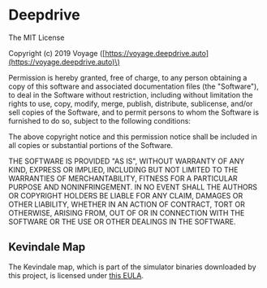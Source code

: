 # Deepdrive

The MIT License

Copyright \(c\) 2019 Voyage \([https://voyage.deepdrive.auto](https://voyage.deepdrive.auto)\)

Permission is hereby granted, free of charge, to any person obtaining a copy of this software and associated documentation files \(the "Software"\), to deal in the Software without restriction, including without limitation the rights to use, copy, modify, merge, publish, distribute, sublicense, and/or sell copies of the Software, and to permit persons to whom the Software is furnished to do so, subject to the following conditions:

The above copyright notice and this permission notice shall be included in all copies or substantial portions of the Software.

THE SOFTWARE IS PROVIDED "AS IS", WITHOUT WARRANTY OF ANY KIND, EXPRESS OR IMPLIED, INCLUDING BUT NOT LIMITED TO THE WARRANTIES OF MERCHANTABILITY, FITNESS FOR A PARTICULAR PURPOSE AND NONINFRINGEMENT. IN NO EVENT SHALL THE AUTHORS OR COPYRIGHT HOLDERS BE LIABLE FOR ANY CLAIM, DAMAGES OR OTHER LIABILITY, WHETHER IN AN ACTION OF CONTRACT, TORT OR OTHERWISE, ARISING FROM, OUT OF OR IN CONNECTION WITH THE SOFTWARE OR THE USE OR OTHER DEALINGS IN THE SOFTWARE.

## Kevindale Map

The Kevindale map, which is part of the simulator binaries downloaded by this project, is licensed under [this EULA](https://docs.google.com/document/d/1HvAsslRt8wqf3_xOhamfnzC44Ufkwc1PEAAlz80rpxM).

